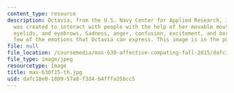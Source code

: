 ```yaml
---
content_type: resource
description: Octavia, from the U.S. Navy Center for Applied Research, is a robot that
  was created to interact with people with the help of her movable mouth, eyeballs,
  eyelids, and eyebrows. Sadness, anger, confusion, excitement, and boredom are a
  few of the emotions that Octavia can express. This image is in the public domain.
file: null
file_location: /coursemedia/mas-630-affective-computing-fall-2015/dafc18e0180957a8f3d4b4fffa35bcc5_mas-630f15-th.jpg
file_type: image/jpeg
resourcetype: Image
title: mas-630f15-th.jpg
uid: dafc18e0-1809-57a8-f3d4-b4fffa35bcc5
---
```

